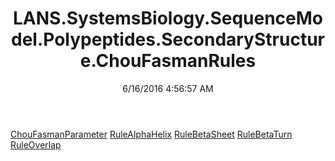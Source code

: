 ﻿---
title: LANS.SystemsBiology.SequenceModel.Polypeptides.SecondaryStructure.ChouFasmanRules
date: 6/16/2016 4:56:57 AM
---

[ChouFasmanParameter](T-LANS.SystemsBiology.SequenceModel.Polypeptides.SecondaryStructure.ChouFasmanRules.ChouFasmanParameter.html)
[RuleAlphaHelix](T-LANS.SystemsBiology.SequenceModel.Polypeptides.SecondaryStructure.ChouFasmanRules.RuleAlphaHelix.html)
[RuleBetaSheet](T-LANS.SystemsBiology.SequenceModel.Polypeptides.SecondaryStructure.ChouFasmanRules.RuleBetaSheet.html)
[RuleBetaTurn](T-LANS.SystemsBiology.SequenceModel.Polypeptides.SecondaryStructure.ChouFasmanRules.RuleBetaTurn.html)
[RuleOverlap](T-LANS.SystemsBiology.SequenceModel.Polypeptides.SecondaryStructure.ChouFasmanRules.RuleOverlap.html)
